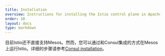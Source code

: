 ```yaml
---
title: Installation
overview: Instructions for installing the Istio control plane in Apache Mesos.
order: 10
layout: docs
type: markdown
---
```


目前Istio还不直接支持Mesos。然而，您可以通过和Consul集成的方式在Mesos上运行Istio。详细的步骤请参考[Consul installation]({{home}}/docs/setup/consul/install.html)。

